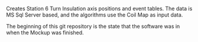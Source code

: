 Creates Station 6 Turn Insulation axis positions and event tables.
The data is MS Sql Server based, and the algorithms use the Coil Map as input
data.

The beginning of this git repository is the state that the software was in when
the Mockup was finished.

